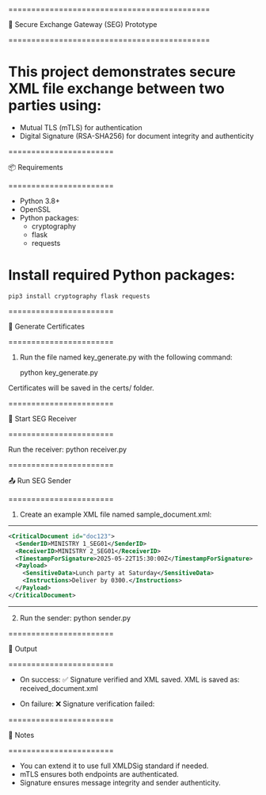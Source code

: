 ============================================ 

🔐 Secure Exchange Gateway (SEG) Prototype

============================================ 

# This project demonstrates secure XML file exchange between two parties using:

- Mutual TLS (mTLS) for authentication
- Digital Signature (RSA-SHA256) for document integrity and authenticity

=======================

📦 Requirements

=======================

- Python 3.8+
- OpenSSL
- Python packages:
  - cryptography
  - flask
  - requests

# Install required Python packages:
    pip3 install cryptography flask requests

=======================

🔧 Generate Certificates

=======================

1. Run the file named key_generate.py with the following command:

    python key_generate.py

Certificates will be saved in the certs/ folder.

=======================

🚀 Start SEG Receiver

=======================

Run the receiver:
    python receiver.py

=======================

📤 Run SEG Sender

=======================
1. Create an example XML file named sample_document.xml:

--------------------------------------------------

```xml
<CriticalDocument id="doc123">
  <SenderID>MINISTRY 1_SEG01</SenderID>
  <ReceiverID>MINISTRY 2_SEG01</ReceiverID>
  <TimestampForSignature>2025-05-22T15:30:00Z</TimestampForSignature>
  <Payload>
    <SensitiveData>Lunch party at Saturday</SensitiveData>
    <Instructions>Deliver by 0300.</Instructions>
  </Payload>
</CriticalDocument>
```

--------------------------------------------------

2. Run the sender:
    python sender.py

=======================

📂 Output

=======================

- On success:
    ✅ Signature verified and XML saved.
    XML is saved as: received_document.xml

- On failure:
    ❌ Signature verification failed: <error message>

=======================

📌 Notes

=======================

- You can extend it to use full XMLDSig standard if needed.
- mTLS ensures both endpoints are authenticated.
- Signature ensures message integrity and sender authenticity.

